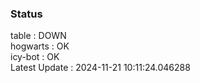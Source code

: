 ### Status


table : DOWN  
hogwarts : OK  
icy-bot : OK  
Latest Update : 2024-11-21 10:11:24.046288
